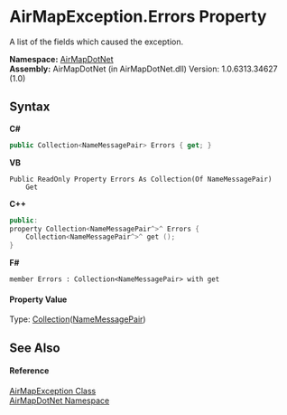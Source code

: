 # AirMapException.Errors Property 
 

A list of the fields which caused the exception.

**Namespace:**&nbsp;<a href="N_AirMapDotNet">AirMapDotNet</a><br />**Assembly:**&nbsp;AirMapDotNet (in AirMapDotNet.dll) Version: 1.0.6313.34627 (1.0)

## Syntax

**C#**<br />
``` C#
public Collection<NameMessagePair> Errors { get; }
```

**VB**<br />
``` VB
Public ReadOnly Property Errors As Collection(Of NameMessagePair)
	Get
```

**C++**<br />
``` C++
public:
property Collection<NameMessagePair^>^ Errors {
	Collection<NameMessagePair^>^ get ();
}
```

**F#**<br />
``` F#
member Errors : Collection<NameMessagePair> with get

```


#### Property Value
Type: <a href="http://msdn2.microsoft.com/en-us/library/ms132397" target="_blank">Collection</a>(<a href="T_AirMapDotNet_Entities_NameMessagePair">NameMessagePair</a>)

## See Also


#### Reference
<a href="T_AirMapDotNet_AirMapException">AirMapException Class</a><br /><a href="N_AirMapDotNet">AirMapDotNet Namespace</a><br />
